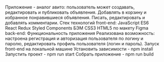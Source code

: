 Приложение - аналог авито: пользователь может создавать, редактировать и публиковать объявления. Добавлять в корзину и избранное понравившиеся объявления. Писать, редактировать и добавлять комментарии. 
Стек технологий front-end:
JavaScript ES6 React Redux Styled Components БЭМ CSS3 HTML5 по макету Figma
back-end:
Функциональность приложения
Реализована возможность: настроена регистрация и авторизация пользователя по логину и паролю, редактировать профиль пользователя (логин и пароль).
Запуск front-end на локальной машине Установить зависимости - npm install Запустить проект - npm run start Собрать приложение - npm run build
